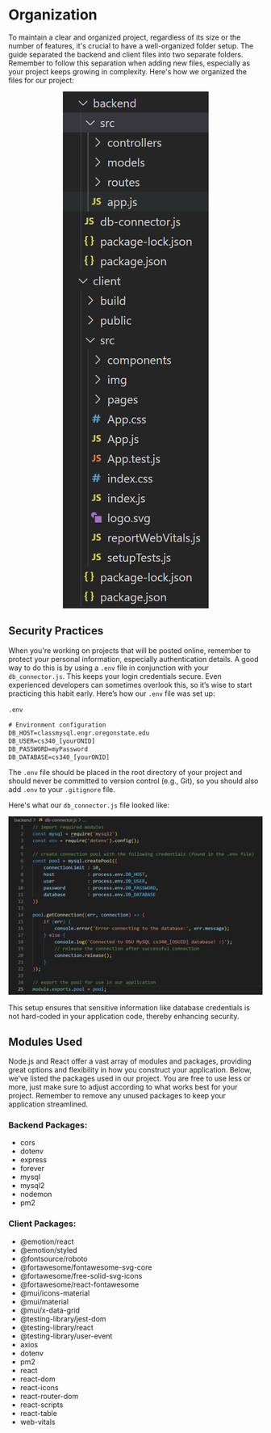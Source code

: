 # Organization
To maintain a clear and organized project, regardless of its size or the number of features, it's crucial to have a well-organized folder setup. The guide separated the backend and client files into two separate folders. Remember to follow this separation when adding new files, especially as your project keeps growing in complexity. Here's how we organized the files for our project:<br>

<p align="center">
  <img src="https://github.com/scott5Tots/react-starter-app/blob/main/tips%20and%20best%20practices/assets/dir.png" alt="File structure">
</p>

## Security Practices
When you're working on projects that will be posted online, remember to protect your personal information, especially authentication details. A good way to do this is by using a `.env` file in conjunction with your `db_connector.js`. This keeps your login credentials secure. Even experienced developers can sometimes overlook this, so it’s wise to start practicing this habit early. Here’s how our `.env` file was set up:

`.env`
```
# Environment configuration
DB_HOST=classmysql.engr.oregonstate.edu
DB_USER=cs340_[yourONID]
DB_PASSWORD=myPassword
DB_DATABASE=cs340_[yourONID]

```
The `.env` file should be placed in the root directory of your project and should never be committed to version control (e.g., Git), so you should also add `.env` to your `.gitignore` file. <br>

Here's what our `db_connector.js` file looked like: <br>

![db_connector.js with .env file](https://github.com/scott5Tots/react-starter-app/blob/main/tips%20and%20best%20practices/assets/db_env.png)

This setup ensures that sensitive information like database credentials is not hard-coded in your application code, thereby enhancing security.

## Modules Used
Node.js and React offer a vast array of modules and packages, providing great options and flexibility in how you construct your application. Below, we've listed the packages used in our project. You are free to use less or more, just make sure to adjust according to what works best for your project. Remember to remove any unused packages to keep your application streamlined. <br>

### Backend Packages:
- cors
- dotenv
- express
- forever
- mysql
- mysql2
- nodemon
- pm2

### Client Packages:
- @emotion/react
- @emotion/styled
- @fontsource/roboto
- @fortawesome/fontawesome-svg-core
- @fortawesome/free-solid-svg-icons
- @fortawesome/react-fontawesome
- @mui/icons-material
- @mui/material
- @mui/x-data-grid
- @testing-library/jest-dom
- @testing-library/react
- @testing-library/user-event
- axios
- dotenv
- pm2
- react
- react-dom
- react-icons
- react-router-dom
- react-scripts
- react-table
- web-vitals

